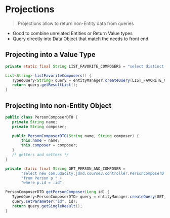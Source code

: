 # Projections
> Projections allow to return non-Entity data from queries
- Good to  combine unrelated Entities or Return Value types
- Query directly into Data Object that match the needs to front end

## Projecting into a Value Type
```java
private static final String LIST_FAVORITE_COMPOSERS = "select distinct p.favoriteComposer from Person p";

List<String> listFavoriteComposers() {
   TypedQuery<String> query = entityManager.createQuery(LIST_FAVORITE_COMPOSERS, String.class);
   return query.getResultList();
}
```

## Projecting into non-Entity Object
```java 
public class PersonComposerDTO {
   private String name;
   private String composer;

   public PersonComposerDTO(String name, String composer) {
       this.name = name;
       this.composer = composer;
   }
   /* getters and setters */
}
```
```java
private static final String GET_PERSON_AND_COMPOSER =
       "select new com.udacity.jdnd.course3.controller.PersonComposerDTO(p.name, p.favoriteComposer) " +
       "from Person p " +
       "where p.id = :id";

PersonComposerDTO getPersonComposer(Long id) {
   TypedQuery<PersonComposerDTO> query = entityManager.createQuery(GET_PERSON_AND_COMPOSER, PersonComposerDTO.class);
   query.setParameter("id", id);
   return query.getSingleResult();
}
```
